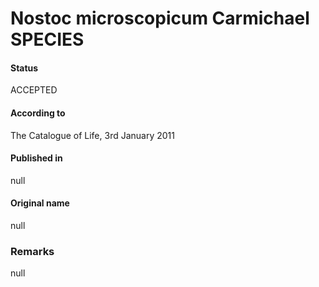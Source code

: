 Nostoc microscopicum Carmichael SPECIES
=======

#### Status
ACCEPTED

#### According to
The Catalogue of Life, 3rd January 2011

#### Published in
null

#### Original name
null

### Remarks
null